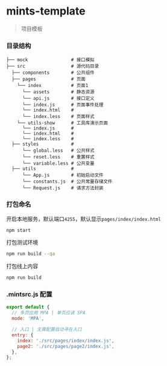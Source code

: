 # mints-template

> 项目模板

### 目录结构

```
├── mock                # 接口模拟
├── src                 # 源代码目录
  ├── components        # 公共组件
  ├── pages             # 页面
    └── index           # 页面1
      └── assets        # 静态资源
      └── api.js        # 接口定义
      └── index.js      # 页面事件处理
      └── index.html    # 
      └── index.less    # 页面样式
    └── utils-show      # 工具库演示页面
      └── index.js      # 
      └── index.html    # 
      └── index.less    #
  ├── styles            #
      └── global.less   # 公共样式
      └── reset.less    # 重置样式
      └── variable.less # 公共变量
  ├── utils             #
      └── App.js        # 初始启动文件
      └── constants.js  # 公共常量存储文件
      └── Request.js    # 请求方法封装
```

### 打包命名

开启本地服务，默认端口`4255`，默认显示`pages/index/index.html`

```bash
npm start
```

打包测试环境

```bash
npm run build --qa
```

打包线上内容

```bash
npm run build
```

### .mintsrc.js 配置

```javascript
export default {
  // 多页应用 MPA | 单页应该 SPA
  mode: 'MPA',

  // 入口 | 无需配置自动寻在入口
  entry: {
    index: './src/pages/index/index.js',
    page2: './src/pages/page2/index.js',
  },
};
```

